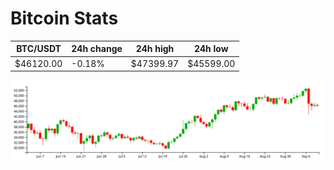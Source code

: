 # Bitcoin Stats

BTC/USDT|24h change|24h high|24h low|
|---|---|---|---|
|$46120.00|-0.18%|$47399.97|$45599.00|

<img src="./chart.svg">
